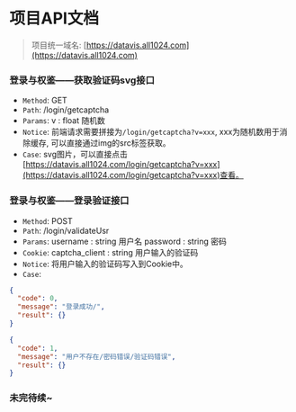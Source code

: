 # 项目API文档

> 项目统一域名: [https://datavis.all1024.com](https://datavis.all1024.com)

### 登录与权鉴——获取验证码svg接口
- `Method`: GET
- `Path`: /login/getcaptcha
- `Params`: 
v : float 随机数
- `Notice`: 前端请求需要拼接为`/login/getcaptcha?v=xxx`, xxx为随机数用于消除缓存, 可以直接通过img的src标签获取。
- `Case`: svg图片，可以直接点击[https://datavis.all1024.com/login/getcaptcha?v=xxx](https://datavis.all1024.com/login/getcaptcha?v=xxx)查看。

### 登录与权鉴——登录验证接口
- `Method`: POST
- `Path`: /login/validateUsr
- `Params`: 
username : string 用户名
password : string 密码
- `Cookie`: 
captcha_client : string 用户输入的验证码 
- `Notice`: 将用户输入的验证码写入到Cookie中。
- `Case`:
```json
{
  "code": 0,
  "message": "登录成功/",
  "result": {}
}
```
```json
{
  "code": 1,
  "message": "用户不存在/密码错误/验证码错误",
  "result": {}
}
```

### 未完待续~